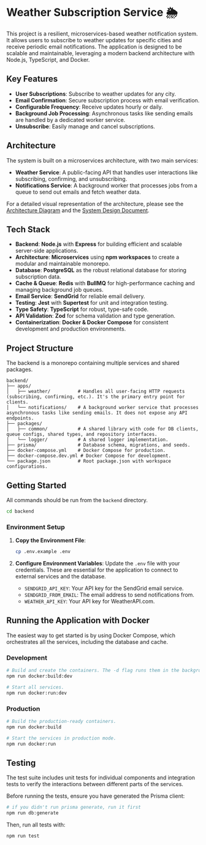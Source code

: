 # Weather Subscription Service 🌦️

This project is a resilient, microservices-based weather notification system. It allows users to subscribe to weather updates for specific cities and receive periodic email notifications. The application is designed to be scalable and maintainable, leveraging a modern backend architecture with Node.js, TypeScript, and Docker.

## Key Features

- **User Subscriptions**: Subscribe to weather updates for any city.
- **Email Confirmation**: Secure subscription process with email verification.
- **Configurable Frequency**: Receive updates hourly or daily.
- **Background Job Processing**: Asynchronous tasks like sending emails are handled by a dedicated worker service.
- **Unsubscribe**: Easily manage and cancel subscriptions.

## Architecture

The system is built on a microservices architecture, with two main services:

- **Weather Service**: A public-facing API that handles user interactions like subscribing, confirming, and unsubscribing.
- **Notifications Service**: A background worker that processes jobs from a queue to send out emails and fetch weather data.

For a detailed visual representation of the architecture, please see the [Architecture Diagram](backend/docs/app-architecture.md) and the [System Design Document](backend/docs/system-design.md).

## Tech Stack

- **Backend**: **Node.js** with **Express** for building efficient and scalable server-side applications.
- **Architecture**: **Microservices** using **npm workspaces** to create a modular and maintainable monorepo.
- **Database**: **PostgreSQL** as the robust relational database for storing subscription data.
- **Cache & Queue**: **Redis** with **BullMQ** for high-performance caching and managing background job queues.
- **Email Service**: **SendGrid** for reliable email delivery.
- **Testing**: **Jest** with **Supertest** for unit and integration testing.
- **Type Safety**: **TypeScript** for robust, type-safe code.
- **API Validation**: **Zod** for schema validation and type generation.
- **Containerization**: **Docker & Docker Compose** for consistent development and production environments.

## Project Structure

The backend is a monorepo containing multiple services and shared packages.

```
backend/
├── apps/
│   ├── weather/          # Handles all user-facing HTTP requests (subscribing, confirming, etc.). It's the primary entry point for clients.
│   └── notifications/    # A background worker service that processes asynchronous tasks like sending emails. It does not expose any API endpoints.
├── packages/
│   ├── common/           # A shared library with code for DB clients, queue configs, shared types, and repository interfaces.
│   └── logger/           # A shared logger implementation.
├── prisma/               # Database schema, migrations, and seeds.
├── docker-compose.yml    # Docker Compose for production.
├── docker-compose.dev.yml # Docker Compose for development.
└── package.json          # Root package.json with workspace configurations.
```

## Getting Started

All commands should be run from the `backend` directory.

```bash
cd backend
```

### Environment Setup

1.  **Copy the Environment File**:

    ```bash
    cp .env.example .env
    ```

2.  **Configure Environment Variables**:
    Update the `.env` file with your credentials. These are essential for the application to connect to external services and the database.

    - `SENDGRID_API_KEY`: Your API key for the SendGrid email service.
    - `SENDGRID_FROM_EMAIL`: The email address to send notifications from.
    - `WEATHER_API_KEY`: Your API key for WeatherAPI.com.

## Running the Application with Docker

The easiest way to get started is by using Docker Compose, which orchestrates all the services, including the database and cache.

### Development

```bash
# Build and create the containers. The -d flag runs them in the background.
npm run docker:build:dev

# Start all services.
npm run docker:run:dev
```

### Production

```bash
# Build the production-ready containers.
npm run docker:build

# Start the services in production mode.
npm run docker:run
```

## Testing

The test suite includes unit tests for individual components and integration tests to verify the interactions between different parts of the services.

Before running the tests, ensure you have generated the Prisma client:

```bash
# if you didn't run prisma generate, run it first
npm run db:generate
```

Then, run all tests with:

```bash
npm run test
```
